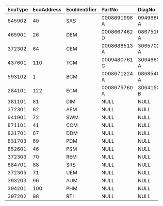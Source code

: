 | EcuType | EcuAddress | EcuIdentifier | PartNo       | DiagNo     | SerialNo     | EcuStatus | EcuVariantI |
| :------ | :--------- | :------------ | :----------- | :--------- | :----------- | :-------- | ----------- |
| 645902  | 40         | SAS           | 0008691998 A | 09496861 A | 000044470970 | 0         | 09496861    |
| 465901  | 26         | DEM           | 0008667462 D | 08675166 A | 000040323178 | 0         | 08675166    |
| 372302  | 64         | CEM           | 0008688513 A | 30657024 A | 000003040307 | 0         | 30657024    |
| 437601  | 110        | TCM           | 0009480761 C | 30646638 A | 000004084471 | 0         | 30646638    |
| 593102  | 1          | BCM           | 0008671224 A | 08685406 A | 000000679648 | 0         | 08685406    |
| 284101  | 122        | ECM           | 0008675760 A | 30641539 B | 000000130793 | 0         | 30641539    |
| 381101  | 81         | DIM           | NULL         | NULL       | NULL         | 2         | 08690936    |
| 372301  | 82         | AEM           | NULL         | NULL       | NULL         | 2         | 30664168    |
| 641901  | 72         | SWM           | NULL         | NULL       | NULL         | 2         | 08622163    |
| 871101  | 41         | CCM           | NULL         | NULL       | NULL         | 2         | 08697081    |
| 831701  | 67         | DDM           | NULL         | NULL       | NULL         | 2         | 08691520    |
| 831703  | 69         | PDM           | NULL         | NULL       | NULL         | 2         | 08691521    |
| 852601  | 46         | PSM           | NULL         | NULL       | NULL         | 2         | 09496764    |
| 372303  | 70         | REM           | NULL         | NULL       | NULL         | 2         | 08690686    |
| 884701  | 88         | SRS           | NULL         | NULL       | NULL         | 2         | 08691158    |
| 372305  | 71         | UEM           | NULL         | NULL       | NULL         | 2         | 08688786    |
| 393203  | 96         | AUM           | NULL         | NULL       | NULL         | 2         | 30657799    |
| 394201  | 100        | PHM           | NULL         | NULL       | NULL         | 2         | 08696523    |
| 397202  | 98         | RTI           | NULL         | NULL       | NULL         | 2         | 08651045    |

